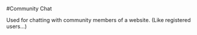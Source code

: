 #Community Chat 

Used for chatting with community members of a website. (Like registered users...)

